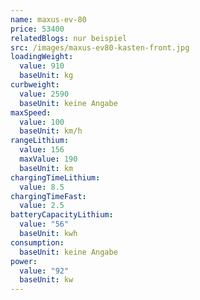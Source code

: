 ```yaml
---
name: maxus-ev-80
price: 53400
relatedBlogs: nur beispiel
src: /images/maxus-ev80-kasten-front.jpg
loadingWeight:
  value: 910
  baseUnit: kg
curbweight:
  value: 2590
  baseUnit: keine Angabe
maxSpeed:
  value: 100
  baseUnit: km/h
rangeLithium:
  value: 156
  maxValue: 190
  baseUnit: km
chargingTimeLithium:
  value: 8.5
chargingTimeFast:
  value: 2.5
batteryCapacityLithium:
  value: "56"
  baseUnit: kwh
consumption:
  baseUnit: keine Angabe
power:
  value: "92"
  baseUnit: kw
---
```


